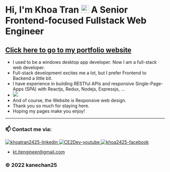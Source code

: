 # Hi, I'm Khoa Tran <img src="https://media.giphy.com/media/hvRJCLFzcasrR4ia7z/giphy.gif" width="25px" height="25px"> A Senior Frontend-focused Fullstack Web Engineer

## <a href="https://khoatran25.vercel.app/" target="_blank" rel="noopener noreferrer" >Click here to go to my portfolio website</a>

- I used to be a windows desktop app developer. Now I am a full-stack web developer.
- Full-stack development excites me a lot, but I prefer Frontend to Backend a little bit.
- I have experience in building RESTful APIs and responsive Single-Page-Apps (SPA) with Reactjs, Redux, Nodejs, Expressjs, ...
  &nbsp;
- <img src="https://github.com/kanechan25/portfolio/blob/main/src/files/myportfolio.gif">
  &nbsp;
- And of course, the Website is Responsive web design.
- Thank you so much for staying here.
- Hoping my pages make you enjoy!

---

### 📫 Contact me via:

  <a href="https://www.linkedin.com/in/khoatran2425/" target="blank">
    <img src="https://img.icons8.com/bubbles/100/000000/linkedin.png" alt="khoatran2425-linkedin" />
  </a>
  <a href="https://www.youtube.com/c/CE2Dev" target="blank">
    <img src="https://img.icons8.com/bubbles/100/000000/youtube-squared.png" alt="CE2Dev-youtube" />
  </a>
  <a href="https://www.facebook.com/khoa2425/" target="blank">
    <img src="https://img.icons8.com/bubbles/100/000000/facebook-new.png" alt="khoa2425-facebook" />
  </a>

  <br />

- kt.itengineer@gmail.com

### © 2022 kanechan25
